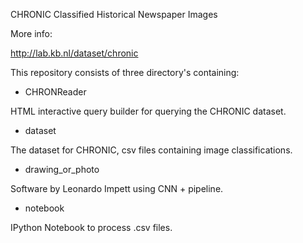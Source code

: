 CHRONIC Classified Historical Newspaper Images

More info:

http://lab.kb.nl/dataset/chronic

This repository consists of three directory's containing:

- CHRONReader

HTML interactive query builder for querying the CHRONIC dataset.

- dataset

The dataset for CHRONIC, csv files containing image classifications.

- drawing_or_photo

Software by Leonardo Impett using CNN + pipeline.

- notebook

IPython Notebook to process .csv files.
